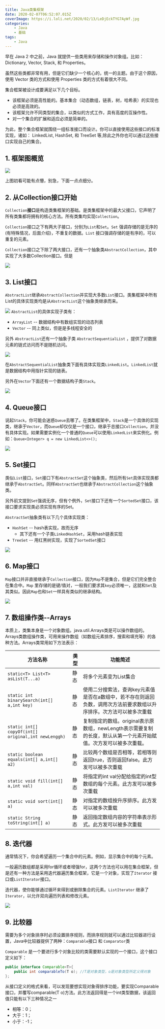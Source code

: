 ```yaml
---
title: Java类集框架
date: 2020-02-07T06:52:07.015Z
coverImage: https://i.loli.net/2020/02/13/LeDjEckTYG7AyWf.jpg
categories: 
    - Java
    - 基础
tags: 
    - Java
---
```

<!-- toc -->

早在 Java 2 中之前，Java 就提供一些类用来存储和操作对象组。比如：Dictionary, Vector, Stack, 和 Properties。

虽然这些类都非常有用，但是它们缺少一个核心的，统一的主题。由于这个原因，使用 Vector 类的方式和使用 Properties 类的方式有着很大不同。

<!-- more -->

集合框架被设计成要满足以下几个目标。

- 该框架必须是高性能的。基本集合（动态数组，链表，树，哈希表）的实现也必须是高效的。
- 该框架允许不同类型的集合，以类似的方式工作，具有高度的互操作性。
- 对一个集合的扩展和适应必须是简单的。

为此，整个集合框架就围绕一组标准接口而设计。你可以直接使用这些接口的标准实现，诸如： LinkedList, HashSet, 和 TreeSet 等,除此之外你也可以通过这些接口实现自己的集合。

## 1. 框架图概览

![](/img/Java%E7%B1%BB%E9%9B%86%E6%A1%86%E6%9E%B6/%E6%A1%86%E6%9E%B6%E5%9B%BE%E6%A6%82%E8%A7%88.png)

上图初看可能有点懵，别急，下面一点点细分。

## 2. 从Collection接口开始

`Collection`**接口**是构造类集框架的基础。是类集框架中的最大父接口，它声明了所有类集都将拥有的核心方法。所有类集均实现`Collection`。

`Collection`接口之下有两大子接口，分别为`List`和`Set`。`Set` 强调存储的是无序的(有特殊情况，后面介绍)，不重复的数据。`List` 接口强调存储的是有序的，可以重复的元素。

`Collection`接口之下除了两大接口，还有一个抽象类`AbstractCollection`，其中实现了大多数Collection接口。但是

![](/img/Java%E7%B1%BB%E9%9B%86%E6%A1%86%E6%9E%B6/Collection%E5%BC%80%E5%A7%8B.png)

## 3. List接口

`AbstractList`继承`AbstractCollection`并实现大多数`List`接口。类集框架中所有List的具体实现类均是从`AbstractList`这个抽象类继承而来。

![](/img/Java%E7%B1%BB%E9%9B%86%E6%A1%86%E6%9E%B6/AbstractList.png)
`AbstractList`的具体实现子类有：
- `ArrayList` -- 数据结构中有数组实现的动态列表
- `Vector` -- 同上类似，但是是多线程安全的

另外 `AbstractList`还有一个抽象子类 `AbstractSequentialList` ，提供了对数据元素的链式访问而不是随机访问。

![](/img/Java%E7%B1%BB%E9%9B%86%E6%A1%86%E6%9E%B6/AbstractList2.png)

在`AbstractSequentialList`抽象类下面有具体实现类`LinkedList`。`LinkedList`就是数据结构中用指针实现的链表。

另外在`Vector`下面还有一个数据结构子类`Stack`。

![](/img/Java%E7%B1%BB%E9%9B%86%E6%A1%86%E6%9E%B6/List.png)


## 4. Queue接口

说起`Stack`，你可能会迷惑`Queue`去哪了。在类集框架中，`Stack`是一个具体的实现类，继承于`Vector`，而`Queue`却仅仅是一个接口，继承于总接口`Collection`，并没有具体实现。如果需要实例化一个普通的`Queue`可以使用`LinkedList`来实例化。例如：`Queue<Integer> q = new LinkedList<>();`

![](/img/Java%E7%B1%BB%E9%9B%86%E6%A1%86%E6%9E%B6/Queue.png)

## 5. Set接口

类似`List`接口，`Set`接口下有`AbstractSet`这个抽象类，然后所有`Set`具体实现类都继承于`AbstractSet`。同样`AbstractSet`也继承于`AbstractCollection`这个抽象类。

另外前文提到`Set`强调无序，但有个例外，`Set`接口下还有一个`SortedSet`接口，该接口要求实现类必须实现有序的Set。

`AbstractSet`抽象类有以下几个具体实现类：
- `HashSet` -- hash表实现，故而无序
    - 其下还有一个子类`LinkedHashSet`，采用hash链表实现
- `TreeSet` -- 用红黑树实现，实现了`SortedSet`接口

![](/img/Java%E7%B1%BB%E9%9B%86%E6%A1%86%E6%9E%B6/Set.png)


## 6. Map接口

`Map`接口并非直接继承于`Collection`接口，因为`Map`不是集合，但是它们完全整合在集合中。`Map` 里存储的是键/值对，一般我们要求其`key`必须唯一，这就和`Set`及其类似。因此`Map`也和`Set`一样具有类似的继承结构。

![](/img/Java%E7%B1%BB%E9%9B%86%E6%A1%86%E6%9E%B6/Map.png)

## 7. 数组操作类--Arrays

本质上，类集本身是一个对象数组。java.util.Arrays类是可以操作数组的。Arrays类数组操作类，可用来操作数组（如数组元素排序，搜索和填充等）的各种方法。Arrays类常用如下方法表示：

|                      方法名称                      | 类型 |                                                  功能简述                                                  |
| ------------------------------------------------- | ---- | --------------------------------------------------------------------------------------------------------- |
| `static<T> List<T> asList(T...a)`                    | 静态 | 将多个元素变为List集合                                                                                      |
| `static int binarySearch(int[] a,int key)`         | 静态 | 使用二分搜索法，查询key元素值是否在a数组中，若不存在则返回负数，调用次方法前要求数组以升序排序。次方法可以被多次重载 |
| `static int[] copyOf(int[] original,int newLenggh)` | 静态 | 复制指定的数组。original表示原数组，newLength表示需要复制的长度，默认从第一个元素开始赋值。次方发可以被多次重载。   |
| `static boolean equals(int[] a,int[] a2)`           | 静态 | 比较两个数组是否相等，若相等则返回true，否则返回false。此方发可以被多次重载                                     |
| `static void fill(int[] a,int val)`                 | 静态 | 将指定的int val分配给指定的int型数组的每个元素。此方发可以被多次重载                                            |
| `static void sort(int[] a)`                         | 静态 | 对指定的数组按升序排序。此方发可以被多次重载                                                                  |
| `static String toString(int[] a)`                    | 静态 | 返回指定数组内容的字符串表示形式。此方发可以被多次重载                                                         |

## 8. 迭代器

通常情况下，你会希望遍历一个集合中的元素。例如，显示集合中的每个元素。

一般遍历数组都是采用for循环或者增强for，这两个方法也可以用在集合框架，但是还有一种方法是采用迭代器遍历集合框架，它是一个对象，实现了`Iterator` 接口或`ListIterator`接口。

迭代器，使你能够通过循环来得到或删除集合的元素。`ListIterator` 继承了`Iterator`，以允许双向遍历列表和修改元素。

![](/img/Java%E7%B1%BB%E9%9B%86%E6%A1%86%E6%9E%B6/%E8%BF%AD%E4%BB%A3%E5%99%A8.png)

## 9. 比较器

需要为多个对象排序时必须设置排序规则，而排序规则就可以通过比较器进行设置，Java中比较器提供了两种：`Comparable`接口 和 `Comparator`类

`Comparable` 是一个要进行多个对象比较的类需要默认实现的一个接口，这个接口定义如下：
```Java
public interface Comparable<T>{
    public int comparableTo(T o); //T是对象类型，o是对象类型所定义得对象
};
```

从接口定义的格式来看，可以发现要想实现对象得排序功能，要实现Comparable接口，并覆写comparable(T o)方法。此方法返回得是一个int类型数据，该返回值只能有以下三种情况之一
- 相等：0；
- 大于：1；
- 小于：-1；
